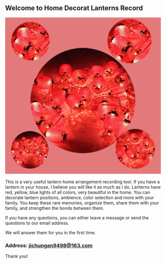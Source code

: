 ## Welcome to Home Decorat Lanterns Record

![Image](icon-1024.png)

This is a very useful lantern home arrangement recording tool. If you have a lantern in your house, I believe you will like it as much as I do. Lanterns have red, yellow, blue lights of all colors, very beautiful in the home. You can decorate lantern positions, ambience, color selection and more with your family. You keep these rare memories, organize them, share them with your family, and strengthen the bonds between them.

If you have any questions, you can either leave a message or send the questions to our email address.

We will answer them for you in the first time.

### Address: jichungan9498@163.com

Thank you!
